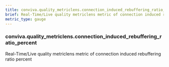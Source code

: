 ```yaml
---
title: conviva.quality_metriclens.connection_induced_rebuffering_ratio_percent
brief: Real-Time/Live quality metriclens metric of connection induced rebuffering ratio percent
metric_type: gauge
---
```

### conviva.quality_metriclens.connection_induced_rebuffering_ratio_percent

Real-Time/Live quality metriclens metric of connection induced rebuffering ratio percent